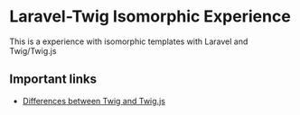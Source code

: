 # Laravel-Twig Isomorphic Experience

This is a experience with isomorphic templates with Laravel and Twig/Twig.js

## Important links

- [Differences between Twig and Twig.js](https://github.com/justjohn/twig.js/wiki/Implementation-Notes)